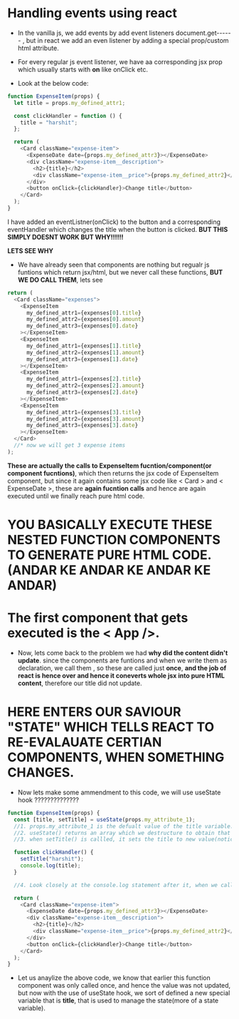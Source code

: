 # Handling events using react

- In the vanilla js, we add events by add event listeners document.get------ , but in react we
  add an even listener by adding a special prop/custom html attribute.

- For every regular js event listener, we have aa corresponding jsx prop which usually starts with **on** like onClick etc.

- Look at the below code:

```javascript
function ExpenseItem(props) {
  let title = props.my_defined_attr1;

  const clickHandler = function () {
    title = "harshit";
  };

  return (
    <Card className="expense-item">
      <ExpenseDate date={props.my_defined_attr3}></ExpenseDate>
      <div className="expense-item__description">
        <h2>{title}</h2>
        <div className="expense-item__price">{props.my_defined_attr2}</div>
      </div>
      <button onClick={clickHandler}>Change title</button>
    </Card>
  );
}
```

I have added an eventListner(onClick) to the button and a corresponding eventHandler which changes the title when the button is clicked. **BUT THIS SIMPLY DOESNT WORK BUT WHY!!!!!!**

**LETS SEE WHY**

- We have already seen that components are nothing but regualr js funtions which return jsx/html, but we never call these functions, **BUT WE DO CALL THEM**, lets see

```javascript
return (
  <Card className="expenses">
    <ExpenseItem
      my_defined_attr1={expenses[0].title}
      my_defined_attr2={expenses[0].amount}
      my_defined_attr3={expenses[0].date}
    ></ExpenseItem>
    <ExpenseItem
      my_defined_attr1={expenses[1].title}
      my_defined_attr2={expenses[1].amount}
      my_defined_attr3={expenses[1].date}
    ></ExpenseItem>
    <ExpenseItem
      my_defined_attr1={expenses[2].title}
      my_defined_attr2={expenses[2].amount}
      my_defined_attr3={expenses[2].date}
    ></ExpenseItem>
    <ExpenseItem
      my_defined_attr1={expenses[3].title}
      my_defined_attr2={expenses[3].amount}
      my_defined_attr3={expenses[3].date}
    ></ExpenseItem>
  </Card>
  //* now we will get 3 expense items
);
```

**These are actually the calls to ExpenseItem fucntion/component(or component fucntions)**, which then returns the jsx code of ExpenseItem component, but since it again contains some jsx code like < Card > and < ExpenseDate >, these are **again fucntion calls** and hence are again executed until we finally reach pure html code.

# YOU BASICALLY EXECUTE THESE NESTED FUNCTION COMPONENTS TO GENERATE PURE HTML CODE.(**ANDAR KE ANDAR KE ANDAR KE ANDAR**)

# The first component that gets executed is the < App />.

- Now, lets come back to the problem we had **why did the content didn't update**. since the components are funtions and when we write them as declaration, we call them , so these are called just **once**, **and the job of react is hence over and hence it coneverts whole jsx into pure HTML content**, therefore our title did not update.

# **HERE ENTERS OUR SAVIOUR "STATE" WHICH TELLS REACT TO RE-EVALAUATE CERTIAN COMPONENTS, WHEN SOMETHING CHANGES.**

- Now lets make some ammendment to this code, we will use useState hook ??????????????

```javascript
function ExpenseItem(props) {
  const [title, setTitle] = useState(props.my_attribute_1);
  //1. props.my_attribute_1 is the defualt value of the title variable.
  //2. useState() returns an array which we destructure to obtain that special state variable(title), and the function to handle/update it.
  //3. when setTitle() is callled, it sets the title to new value(notice it is const but it is still updated because it internally managed), it also re-eavualuates that particular COMPONENT INSTANCE in  which the corrsponding useState was used, and the const [title,setTitle]=useState(props.my_attrinnute_1) is therefore executed again, and the new title value is fetched which got updated when setTitle() was called, but it NOT re-initilised with props.my_attribute_1 because react maintains whetehr u r calling useState for the first time or not.

  function clickHandler() {
    setTitle("harshit");
    console.log(title);
  }

  //4. Look closely at the console.log statement after it, when we call setTitle with "harshit", title shoud have been updated to "harshit" ans hould have been logged, but THAT DOESNT HAPPEN THE OLD VALUE IS STILL LOGGED ,THIS IS BECAUSE SETTITLE() FUNCTION IS SCHEDULED AND IS THEREFORE NOT CALLED IMMEDIATELY.

  return (
    <Card className="expense-item">
      <ExpenseDate date={props.my_defined_attr3}></ExpenseDate>
      <div className="expense-item__description">
        <h2>{title}</h2>
        <div className="expense-item__price">{props.my_defined_attr2}</div>
      </div>
      <button onClick={clickHandler}>Change title</button>
    </Card>
  );
}
```

- Let us anaylize the above code, we know that earlier this function component was only called once, and hence the value was not updated, but now with the use of useState hook, we sort of defined a new special variable that is **title**, that is used to manage the state(more of a state variable).

